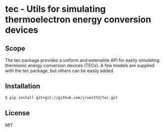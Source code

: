 # tec - Utils for simulating thermoelectron energy conversion devices
## Scope
The tec package provides a uniform and extensible API for easily
simulating thermionic energy conversion devices (TECs). A few models
are supplied with the tec package, but others can be easily added.


## Installation
```bash
$ pip install git+git://github.com/jrsmith3/tec.git
```


## License
MIT

